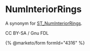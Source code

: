 # NumInteriorRings

A synonym for [ST\_NumInteriorRings](st_numinteriorrings.md).

CC BY-SA / Gnu FDL

{% @marketo/form formId="4316" %}

